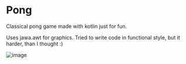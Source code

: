 # Pong
Classical pong game made with kotlin just for fun.

Uses jawa.awt for graphics. Tried to write code in functional style, but it harder, than I thought :)

![image](https://user-images.githubusercontent.com/16855330/138431342-ed2483a4-f920-4b13-930c-48c6b18404be.png)


